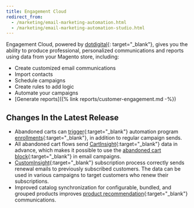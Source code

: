 ```yaml
---
title: Engagement Cloud
redirect_from: 
  - /marketing/email-marketing-automation.html
  - /marketing/email-marketing-automation-studio.html 
---
```


Engagement Cloud, powered by [dotdigital][1]{: target="_blank"}, gives you the ability to produce professional, personalized communications and reports using data from your Magento store, including:

* Create customized email communications
* Import contacts
* Schedule campaigns
* Create rules to add logic
* Automate your campaigns
* [Generate reports]({% link reports/customer-engagement.md -%})

## Changes In the Latest Release

* Abandoned carts can [trigger](https://support.dotdigital.com/hc/en-gb/articles/212213998-Automated-and-triggered-campaigns-an-overview){:target="_blank"} automation program [enrollments](https://support.dotdigital.com/hc/en-gb/articles/360000521524-Automation-Automation-enrolment-Magento-2){:target="_blank"}, in addition to regular campaign sends.
* All abandoned cart flows send [CartInsight](https://support.dotdigital.com/hc/en-gb/articles/360000456890-Getting-started){:target="_blank"} data in advance, which makes it possible to use the [abandoned cart block](https://support.dotdigital.com/hc/en-gb/articles/360000396784-Adding-abandoned-cart-details-to-your-campaign){:target="_blank"} in email campaigns.
* [CustomInsight](https://support.dotdigital.com/hc/en-gb/articles/360006533360-Overview-of-Insight-data){:target="_blank"} subscription process correctly sends renewal emails to previously subscribed customers. The data can be used in various campaigns to target customers who renew their subscriptions.
* Improved catalog synchronization for configurable, bundled, and grouped products improves [product recommendation](https://support.dotdigital.com/hc/en-gb/articles/360000110040-Product-recommendations-an-overview){:target="_blank"} communications. 

[1]: https://dotdigital.com/
